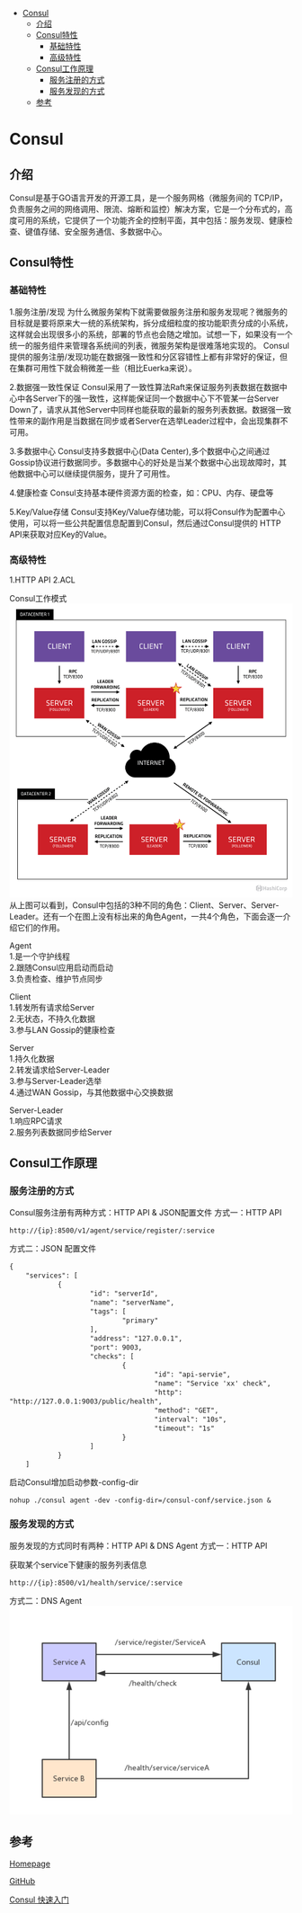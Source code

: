 - [Consul](#consul)
    - [介绍](#介绍)
    - [Consul特性](#consul特性)
        - [基础特性](#基础特性)
        - [高级特性](#高级特性)
    - [Consul工作原理](#consul工作原理)
        - [服务注册的方式](#服务注册的方式)
        - [服务发现的方式](#服务发现的方式)
    - [参考](#参考)
# Consul
## 介绍
Consul是基于GO语言开发的开源工具，是一个服务网格（微服务间的 TCP/IP，负责服务之间的网络调用、限流、熔断和监控）解决方案，它是一个分布式的，高度可用的系统，它提供了一个功能齐全的控制平面，其中包括：服务发现、健康检查、键值存储、安全服务通信、多数据中心。
## Consul特性
### 基础特性
1.服务注册/发现
为什么微服务架构下就需要做服务注册和服务发现呢？微服务的目标就是要将原来大一统的系统架构，拆分成细粒度的按功能职责分成的小系统，这样就会出现很多小的系统，部署的节点也会随之增加。试想一下，如果没有一个统一的服务组件来管理各系统间的列表，微服务架构是很难落地实现的。
Consul提供的服务注册/发现功能在数据强一致性和分区容错性上都有非常好的保证，但在集群可用性下就会稍微差一些（相比Euerka来说）。

2.数据强一致性保证
Consul采用了一致性算法Raft来保证服务列表数据在数据中心中各Server下的强一致性，这样能保证同一个数据中心下不管某一台Server Down了，请求从其他Server中同样也能获取的最新的服务列表数据。数据强一致性带来的副作用是当数据在同步或者Server在选举Leader过程中，会出现集群不可用。

3.多数据中心
Consul支持多数据中心(Data Center),多个数据中心之间通过Gossip协议进行数据同步。多数据中心的好处是当某个数据中心出现故障时，其他数据中心可以继续提供服务，提升了可用性。

4.健康检查
Consul支持基本硬件资源方面的检查，如：CPU、内存、硬盘等

5.Key/Value存储
Consul支持Key/Value存储功能，可以将Consul作为配置中心使用，可以将一些公共配置信息配置到Consul，然后通过Consul提供的 HTTP API来获取对应Key的Value。

### 高级特性
1.HTTP API
2.ACL

Consul工作模式
![Consul工作模式](../pics/consul-infos.png)
从上图可以看到，Consul中包括的3种不同的角色：Client、Server、Server-Leader。还有一个在图上没有标出来的角色Agent，一共4个角色，下面会逐一介绍它们的作用。

Agent<br>
1.是一个守护线程 <br>
2.跟随Consul应用启动而启动<br>
3.负责检查、维护节点同步<br>

Client<br>
1.转发所有请求给Server<br>
2.无状态，不持久化数据<br>
3.参与LAN Gossip的健康检查<br>

Server<br>
1.持久化数据<br>
2.转发请求给Server-Leader<br>
3.参与Server-Leader选举<br>
4.通过WAN Gossip，与其他数据中心交换数据<br>

Server-Leader<br>
1.响应RPC请求<br>
2.服务列表数据同步给Server<br>

## Consul工作原理
### 服务注册的方式
Consul服务注册有两种方式：HTTP API & JSON配置文件
方式一：HTTP API
```
http://{ip}:8500/v1/agent/service/register/:service
```

方式二：JSON 配置文件
```
{
    "services": [
            {
                    "id": "serverId",
                    "name": "serverName",
                    "tags": [
                            "primary"
                    ],
                    "address": "127.0.0.1",
                    "port": 9003,
                    "checks": [
                            {
                                    "id": "api-servie",
                                    "name": "Service 'xx' check",
                                    "http": "http://127.0.0.1:9003/public/health",
                                    "method": "GET",
                                    "interval": "10s",
                                    "timeout": "1s"
                            }
                    ]
            }
    ]
```


启动Consul增加启动参数-config-dir
```
nohup ./consul agent -dev -config-dir=/consul-conf/service.json &
```
### 服务发现的方式
服务发现的方式同时有两种：HTTP API & DNS Agent
方式一：HTTP API

获取某个service下健康的服务列表信息
```
http://{ip}:8500/v1/health/service/:service
```

方式二：DNS Agent
![](../pics/consul-agent.png)

## 参考
[Homepage](https://www.consul.io/)

[GitHub](https://github.com/hashicorp/consul)

[Consul 快速入门](https://www.jianshu.com/p/e8abae723fbb)
